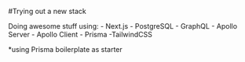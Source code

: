 #Trying out a new stack

Doing awesome stuff using:
    - Next.js
    - PostgreSQL
    - GraphQL
        - Apollo Server
        - Apollo Client
    - Prisma
    -TailwindCSS

*using Prisma boilerplate as starter